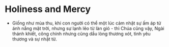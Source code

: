 # Holiness and Mercy

- Giống như mùa thu, khi con người có thể một lúc cảm nhật sự ấm áp từ ánh nắng mặt trời, nhưng sự lạnh lẽo từ làn gió - thì Chúa cũng vậy, Ngài thánh khiết, công chính nhưng cũng dầu lòng thương xót, tình yêu thương và sự nhật từ.